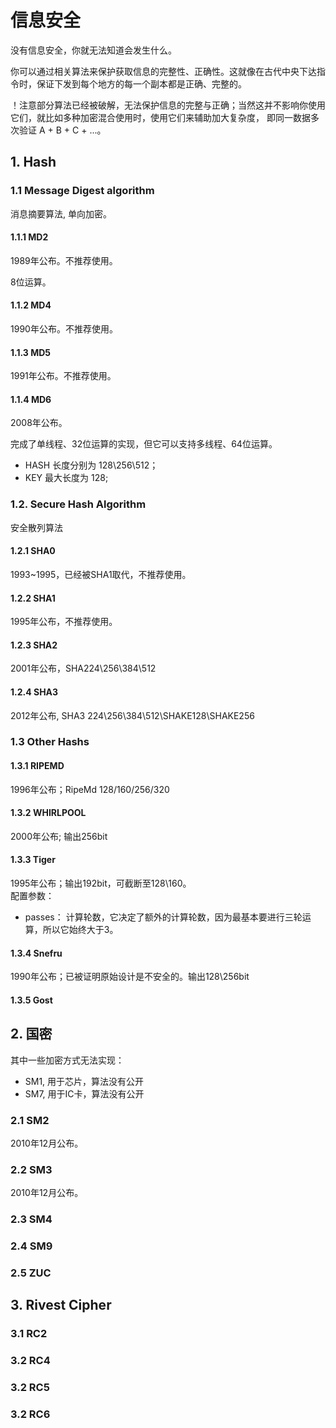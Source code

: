 ﻿# 信息安全
没有信息安全，你就无法知道会发生什么。

你可以通过相关算法来保护获取信息的完整性、正确性。这就像在古代中央下达指令时，保证下发到每个地方的每一个副本都是正确、完整的。

！注意部分算法已经被破解，无法保护信息的完整与正确；当然这并不影响你使用它们，就比如多种加密混合使用时，使用它们来辅助加大复杂度， 即同一数据多次验证 A + B + C + ...。
## 1. Hash
### 1.1 Message Digest algorithm
消息摘要算法, 单向加密。

#### 1.1.1 MD2
1989年公布。不推荐使用。

8位运算。
#### 1.1.2 MD4
1990年公布。不推荐使用。
#### 1.1.3 MD5
1991年公布。不推荐使用。
#### 1.1.4 MD6
2008年公布。

完成了单线程、32位运算的实现，但它可以支持多线程、64位运算。
- HASH 长度分别为 128\256\512；
- KEY 最大长度为 128;
### 1.2. Secure Hash Algorithm
安全散列算法
#### 1.2.1 SHA0
1993~1995，已经被SHA1取代，不推荐使用。
#### 1.2.2 SHA1
1995年公布，不推荐使用。
#### 1.2.3 SHA2
2001年公布，SHA224\256\384\512
#### 1.2.4 SHA3
2012年公布, SHA3 224\256\384\512\SHAKE128\SHAKE256

### 1.3  Other Hashs
#### 1.3.1 RIPEMD  
1996年公布；RipeMd 128/160/256/320
#### 1.3.2 WHIRLPOOL
2000年公布; 输出256bit
#### 1.3.3 Tiger
1995年公布；输出192bit，可截断至128\160。  
配置参数：
- passes： 计算轮数，它决定了额外的计算轮数，因为最基本要进行三轮运算，所以它始终大于3。
#### 1.3.4 Snefru
1990年公布；已被证明原始设计是不安全的。输出128\256bit
#### 1.3.5 Gost


## 2. 国密

其中一些加密方式无法实现：
- SM1, 用于芯片，算法没有公开
- SM7, 用于IC卡，算法没有公开
### 2.1 SM2
2010年12月公布。
### 2.2 SM3
2010年12月公布。
### 2.3 SM4
### 2.4 SM9
### 2.5 ZUC 

## 3. Rivest Cipher
### 3.1 RC2
### 3.2 RC4
### 3.2 RC5
### 3.2 RC6

